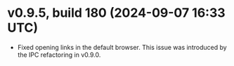 # v0.9.5, build 180 (2024-09-07 16:33 UTC)
- Fixed opening links in the default browser. This issue was introduced by the IPC refactoring in v0.9.0.